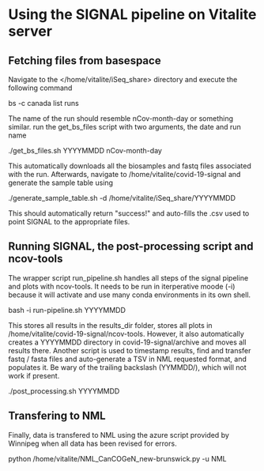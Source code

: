 # Using the SIGNAL pipeline on Vitalite server

## Fetching files from basespace

Navigate to the </home/vitalite/iSeq_share> directory and execute the following command

bs -c canada list runs

The name of the run should resemble nCov-month-day or something similar. 
run the get_bs_files script with two arguments, the date and run name

./get_bs_files.sh YYYYMMDD nCov-month-day

This automatically downloads all the biosamples and fastq files associated with the run.
Afterwards, navigate to /home/vitalite/covid-19-signal and generate the sample table using

./generate_sample_table.sh -d /home/vitalite/iSeq_share/YYYYMMDD

This should automatically return "success!" and auto-fills the .csv used to point SIGNAL to the appropriate files. 

## Running SIGNAL, the post-processing script and ncov-tools

The wrapper script run_pipeline.sh handles all steps of the signal pipeline and plots with ncov-tools.
It needs to be run in iterperative moode (-i) because it will activate and use many conda environments in its own shell.

bash -i run-pipeline.sh YYYYMMDD

This stores all results in the results_dir folder, stores all plots in /home/vitalite/covid-19-signal/ncov-tools. 
However, it also automatically creates a YYYYMMDD directory in covid-19-signal/archive and moves all results there. 
Another script is used to timestamp results, find and transfer fastq / fasta files and auto-generate a TSV in NML requested format, and populates it. 
Be wary of the trailing backslash (YYMMDD/), which will not work if present. 

./post_processing.sh YYYYMMDD

## Transfering to NML

Finally, data is transfered to NML using the azure script provided by Winnipeg when all data has been revised for errors.

python /home/vitalite/NML_CanCOGeN_new-brunswick.py -u NML
